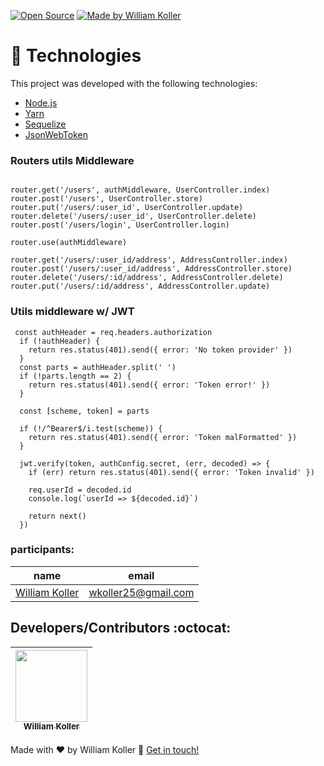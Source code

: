 [![Open Source](https://badges.frapsoft.com/os/v1/open-source.svg?v=103)](https://opensource.org/)
<a href="https://www.linkedin.com/in/williamkoller/">
<img alt="Made by William Koller" src="https://img.shields.io/badge/made%20by-William Koller-%2304D361">
</a>

# :rocket: Technologies

This project was developed with the following technologies:

- [Node.js][nodejs]
- [Yarn][yarn]
- [Sequelize][sequelize]
- [JsonWebToken][jwt]

### Routers utils Middleware

```

router.get('/users', authMiddleware, UserController.index)
router.post('/users', UserController.store)
router.put('/users/:user_id', UserController.update)
router.delete('/users/:user_id', UserController.delete)
router.post('/users/login', UserController.login)

router.use(authMiddleware)

router.get('/users/:user_id/address', AddressController.index)
router.post('/users/:user_id/address', AddressController.store)
router.delete('/users/:id/address', AddressController.delete)
router.put('/users/:id/address', AddressController.update)
```

### Utils middleware w/ JWT

```
 const authHeader = req.headers.authorization
  if (!authHeader) {
    return res.status(401).send({ error: 'No token provider' })
  }
  const parts = authHeader.split(' ')
  if (!parts.length == 2) {
    return res.status(401).send({ error: 'Token error!' })
  }

  const [scheme, token] = parts

  if (!/^Bearer$/i.test(scheme)) {
    return res.status(401).send({ error: 'Token malFormatted' })
  }

  jwt.verify(token, authConfig.secret, (err, decoded) => {
    if (err) return res.status(401).send({ error: 'Token invalid' })

    req.userId = decoded.id
    console.log(`userId => ${decoded.id}`)

    return next()
  })
```

### participants:

| name                                                         | email               |
| ------------------------------------------------------------ | ------------------- |
| [William Koller](https://www.linkedin.com/in/williamkoller/) | wkoller25@gmail.com |  |

## Developers/Contributors :octocat:

| [<img src="https://avatars2.githubusercontent.com/u/37092943?s=400&u=aeb659355263c064e78242debb0bd6de5266bbdf&v=4" width=115><br><sub>William Koller</sub>](https://github.com/williamkoller) |
| :-------------------------------------------------------------------------------------------------------------------------------------------------------------------------------------------: |


Made with ♥ by William Koller :wave: [Get in touch!](https://www.linkedin.com/in/williamkoller/)

[nodejs]: https://nodejs.org/
[yarn]: https://yarnpkg.com/
[sequelize]: https://sequelize.org/
[jwt]: https://jwt.io/

